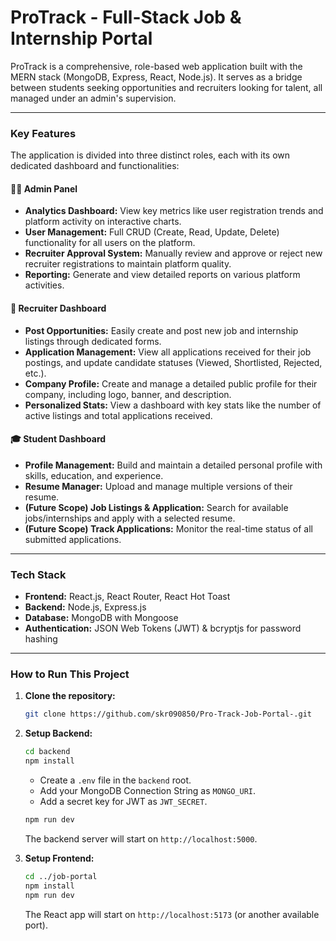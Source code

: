 # ProTrack - Full-Stack Job & Internship Portal

ProTrack is a comprehensive, role-based web application built with the MERN stack (MongoDB, Express, React, Node.js). It serves as a bridge between students seeking opportunities and recruiters looking for talent, all managed under an admin's supervision.

---

### Key Features

The application is divided into three distinct roles, each with its own dedicated dashboard and functionalities:

#### 🧑‍💼 **Admin Panel**
* **Analytics Dashboard:** View key metrics like user registration trends and platform activity on interactive charts.
* **User Management:** Full CRUD (Create, Read, Update, Delete) functionality for all users on the platform.
* **Recruiter Approval System:** Manually review and approve or reject new recruiter registrations to maintain platform quality.
* **Reporting:** Generate and view detailed reports on various platform activities.

#### 🏢 **Recruiter Dashboard**
* **Post Opportunities:** Easily create and post new job and internship listings through dedicated forms.
* **Application Management:** View all applications received for their job postings, and update candidate statuses (Viewed, Shortlisted, Rejected, etc.).
* **Company Profile:** Create and manage a detailed public profile for their company, including logo, banner, and description.
* **Personalized Stats:** View a dashboard with key stats like the number of active listings and total applications received.

#### 🎓 **Student Dashboard**
* **Profile Management:** Build and maintain a detailed personal profile with skills, education, and experience.
* **Resume Manager:** Upload and manage multiple versions of their resume.
* **(Future Scope) Job Listings & Application:** Search for available jobs/internships and apply with a selected resume.
* **(Future Scope) Track Applications:** Monitor the real-time status of all submitted applications.

---

### Tech Stack

* **Frontend:** React.js, React Router, React Hot Toast
* **Backend:** Node.js, Express.js
* **Database:** MongoDB with Mongoose
* **Authentication:** JSON Web Tokens (JWT) & bcryptjs for password hashing

---

### How to Run This Project

1.  **Clone the repository:**
    ```bash
    git clone https://github.com/skr090850/Pro-Track-Job-Portal-.git
    ```

2.  **Setup Backend:**
    ```bash
    cd backend
    npm install
    ```
    * Create a `.env` file in the `backend` root.
    * Add your MongoDB Connection String as `MONGO_URI`.
    * Add a secret key for JWT as `JWT_SECRET`.
    ```bash
    npm run dev
    ```
    The backend server will start on `http://localhost:5000`.

3.  **Setup Frontend:**
    ```bash
    cd ../job-portal 
    npm install
    npm run dev
    ```
    The React app will start on `http://localhost:5173` (or another available port).
